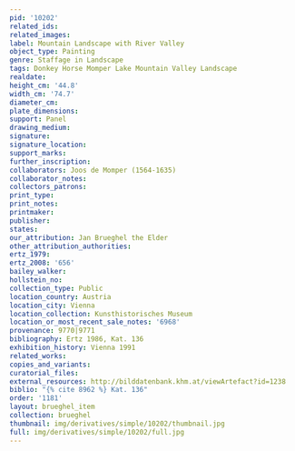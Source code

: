 ```yaml
---
pid: '10202'
related_ids: 
related_images: 
label: Mountain Landscape with River Valley
object_type: Painting
genre: Staffage in Landscape
tags: Donkey Horse Momper Lake Mountain Valley Landscape
realdate: 
height_cm: '44.8'
width_cm: '74.7'
diameter_cm: 
plate_dimensions: 
support: Panel
drawing_medium: 
signature: 
signature_location: 
support_marks: 
further_inscription: 
collaborators: Joos de Momper (1564-1635)
collaborator_notes: 
collectors_patrons: 
print_type: 
print_notes: 
printmaker: 
publisher: 
states: 
our_attribution: Jan Brueghel the Elder
other_attribution_authorities: 
ertz_1979: 
ertz_2008: '656'
bailey_walker: 
hollstein_no: 
collection_type: Public
location_country: Austria
location_city: Vienna
location_collection: Kunsthistorisches Museum
location_or_most_recent_sale_notes: '6968'
provenance: 9770|9771
bibliography: Ertz 1986, Kat. 136
exhibition_history: Vienna 1991
related_works: 
copies_and_variants: 
curatorial_files: 
external_resources: http://bilddatenbank.khm.at/viewArtefact?id=1238
biblio: "{% cite 8962 %} Kat. 136"
order: '1181'
layout: brueghel_item
collection: brueghel
thumbnail: img/derivatives/simple/10202/thumbnail.jpg
full: img/derivatives/simple/10202/full.jpg
---
```

